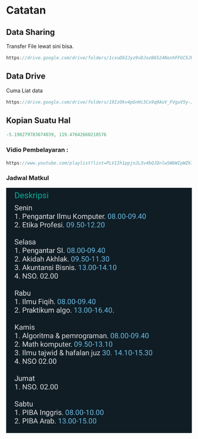 # Catatan

## Data Sharing
Transfer File lewat sini bisa.
```ts
https://drive.google.com/drive/folders/1cxuDbIJyz9vDJozB6524NonhFFGC5JHG?usp=sharing
```

## Data Drive
Cuma Liat data 
```ts
https://drive.google.com/drive/folders/19IzOkv4pGnHc3Cx9q9AoV_FVguV5y-Jj?usp=sharing
```

## Kopian Suatu Hal

```ts
-5.198279783674039, 119.47642660210576
```

### Vidio Pembelayaran :
```ts
https://www.youtube.com/playlist?list=PLV1Ih1ppjnJL3v4bQJQnlwSWbWIpWZk7D
```

### Jadwal Matkul
![screenshot](/image/jadwal.jpg)
